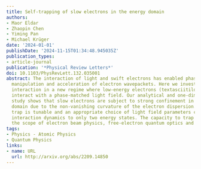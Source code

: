 ```yaml
---
title: Self-trapping of slow electrons in the energy domain
authors:
- Maor Eldar
- Zhaopin Chen
- Yiming Pan
- Michael Krüger
date: '2024-01-01'
publishDate: '2024-11-15T01:34:48.945035Z'
publication_types:
- article-journal
publication: '*Physical Review Letters*'
doi: 10.1103/PhysRevLett.132.035001
abstract: The interaction of light and swift electrons has enabled phase-coherent
  manipulation and acceleration of electron wavepackets. Here we investigate this
  interaction in a new regime where low-energy electrons (textasciitilde20-200 eV)
  interact with a phase-matched light field. Our analytical and one-dimensional numerical
  study shows that slow electrons are subject to strong confinement in the energy
  domain due to the non-vanishing curvature of the electron dispersion. The spectral
  trap is tunable and an appropriate choice of light field parameters can reduce the
  interaction dynamics to only two energy states. The capacity to trap electrons expands
  the scope of electron beam physics, free-electron quantum optics and quantum simulators.
tags:
- Physics - Atomic Physics
- Quantum Physics
links:
- name: URL
  url: http://arxiv.org/abs/2209.14850
---
```

